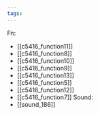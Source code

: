 ```yaml
---
tags:
---
```

Fn:
- [[c5416_function11]]
- [[c5416_function8]]
- [[c5416_function10]]
- [[c5416_function9]]
- [[c5416_function13]]
- [[c5416_function5]]
- [[c5416_function12]]
- [[c5416_function7]]
Sound:
- [[sound_186]]
